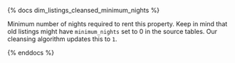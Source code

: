 {% docs dim_listings_cleansed_minimum_nights %}

Minimum number of nights required to rent this property.
Keep in mind that old listings might have `minimum_nights` set
to 0 in the source tables. Our cleansing algorithm updates this to `1`.

{% enddocs %}